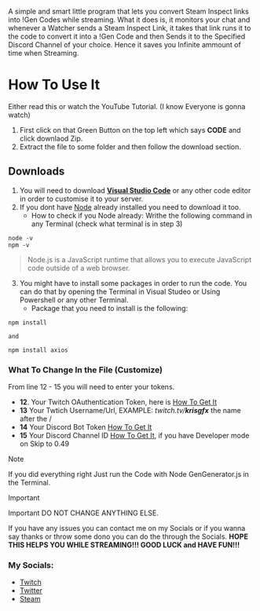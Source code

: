 A simple and smart little program that lets you convert Steam Inspect links into !Gen Codes while streaming.
What it does is, it monitors your chat and whenever a Watcher sends a Steam Inspect Link, it takes that link runs it to the code to convert it into a !Gen Code and then Sends it to the Specified Discord Channel of your choice.
Hence it saves you Infinite ammount of time when Streaming.

# How To Use It
Either read this or watch the YouTube Tutorial. (I know Everyone is gonna watch)
1. First click on that Green Button on the top left which says **CODE** and click downlaod Zip.
2. Extract the file to some folder and then follow the download section.

## Downloads
1. You will need to download **[Visual Studio Code](https://code.visualstudio.com/download)** or any other code editor in order to customise it to your server.
2. If you dont have [Node](https://nodejs.org/en) already installed you need to download it too.
    - How to check if you Node already: Writhe the following command in any Terminal (check what terminal is in step 3)
```
node -v
npm -v
```

>Node.js is a JavaScript runtime that allows you to execute JavaScript code outside of a web browser.

3. You might have to install some packages in order to run the code. You can do that by opening the Terminal in Visual Studeo or Using Powershell or any other Terminal.
    - Package that you need to install is the following:
```
npm install

and

npm install axios
```

### What To Change In the File (Customize)
From line 12 - 15 you will need to enter your tokens.
- **12**. Your Twitch OAuthentication Token, here is [How To Get It](https://www.youtube.com/watch?v=qgQcwIKSEeY&ab_channel=TheM3ss) 
- **13** Your Twtich Username/Url, EXAMPLE: _twitch.tv/**krisgfx**_ the name after the /
- **14** Your Discord Bot Token [How To Get It](https://www.youtube.com/watch?v=aI4OmIbkJH8&ab_channel=WomboTech) 
- **15** Your Discord Channel ID [How To Get It](https://www.youtube.com/watch?v=NLWtSHWKbAI&ab_channel=GaugingGadgets), if you have Developer mode on Skip to 0.49

> [!NOTE]
>If you did everything right Just run the Code with Node GenGenerator.js in the Terminal.

> [!IMPORTANT]
> Important DO NOT CHANGE ANYTHING ELSE.


If you have any issues you can contact me on my Socials or if you wanna say thanks or throw some dono you can do the through the Socials.
**HOPE THIS HELPS YOU WHILE STREAMING!!! GOOD LUCK and HAVE FUN!!!**
 
### My Socials:
- [Twitch](https://www.twitch.tv/krisgfx)
- [Twitter](https://twitter.com/KrisGfx)
- [Steam](https://steamcommunity.com/id/krisgfx)

